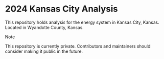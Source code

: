 # 2024 Kansas City Analysis
This repository holds analysis for the energy system in Kansas City, Kansas. Located in Wyandotte County, Kansas.

> [!NOTE]
> This repository is currently private. Contributors and maintainers should consider making it public in the future.

